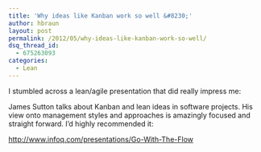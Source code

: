```yaml
---
title: 'Why ideas like Kanban work so well &#8230;'
author: hbraun
layout: post
permalink: /2012/05/why-ideas-like-kanban-work-so-well/
dsq_thread_id:
  - 675263093
categories:
  - Lean
---
```

I stumbled across a lean/agile presentation that did really impress me:

James Sutton talks about Kanban and lean ideas in software projects. His view onto management styles and approaches is amazingly focused and straight forward. I&#8217;d highly recommended it:

<http://www.infoq.com/presentations/Go-With-The-Flow>